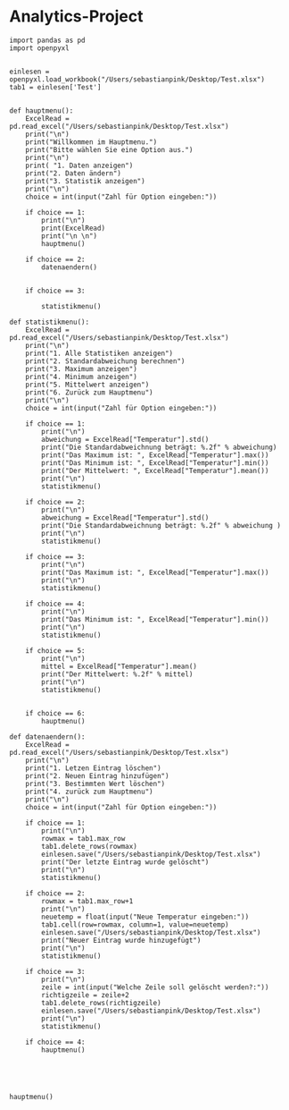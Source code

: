 # Analytics-Project
    import pandas as pd
    import openpyxl


    einlesen = openpyxl.load_workbook("/Users/sebastianpink/Desktop/Test.xlsx")
    tab1 = einlesen['Test']


    def hauptmenu():
        ExcelRead = pd.read_excel("/Users/sebastianpink/Desktop/Test.xlsx")
        print("\n")
        print("Willkommen im Hauptmenu.")
        print("Bitte wählen Sie eine Option aus.")
        print("\n")
        print( "1. Daten anzeigen")
        print("2. Daten ändern")
        print("3. Statistik anzeigen")
        print("\n")
        choice = int(input("Zahl für Option eingeben:"))

        if choice == 1:
            print("\n")
            print(ExcelRead)
            print("\n \n")
            hauptmenu()

        if choice == 2:
            datenaendern()


        if choice == 3:

            statistikmenu()

    def statistikmenu():
        ExcelRead = pd.read_excel("/Users/sebastianpink/Desktop/Test.xlsx")
        print("\n")
        print("1. Alle Statistiken anzeigen")
        print("2. Standardabweichung berechnen")
        print("3. Maximum anzeigen")
        print("4. Minimum anzeigen")
        print("5. Mittelwert anzeigen")
        print("6. Zurück zum Hauptmenu")
        print("\n")
        choice = int(input("Zahl für Option eingeben:"))

        if choice == 1:
            print("\n")
            abweichung = ExcelRead["Temperatur"].std()
            print("Die Standardabweichnung beträgt: %.2f" % abweichung)
            print("Das Maximum ist: ", ExcelRead["Temperatur"].max())
            print("Das Minimum ist: ", ExcelRead["Temperatur"].min())
            print("Der Mittelwert: ", ExcelRead["Temperatur"].mean())
            print("\n")
            statistikmenu()

        if choice == 2:
            print("\n")
            abweichung = ExcelRead["Temperatur"].std()
            print("Die Standardabweichnung beträgt: %.2f" % abweichung )
            print("\n")
            statistikmenu()

        if choice == 3:
            print("\n")
            print("Das Maximum ist: ", ExcelRead["Temperatur"].max())
            print("\n")
            statistikmenu()

        if choice == 4:
            print("\n")
            print("Das Minimum ist: ", ExcelRead["Temperatur"].min())
            print("\n")
            statistikmenu()

        if choice == 5:
            print("\n")
            mittel = ExcelRead["Temperatur"].mean()
            print("Der Mittelwert: %.2f" % mittel)
            print("\n")
            statistikmenu()


        if choice == 6:
            hauptmenu()

    def datenaendern():
        ExcelRead = pd.read_excel("/Users/sebastianpink/Desktop/Test.xlsx")
        print("\n")
        print("1. Letzen Eintrag löschen")
        print("2. Neuen Eintrag hinzufügen")
        print("3. Bestimmten Wert löschen")
        print("4. zurück zum Hauptmenu")
        print("\n")
        choice = int(input("Zahl für Option eingeben:"))

        if choice == 1:
            print("\n")
            rowmax = tab1.max_row
            tab1.delete_rows(rowmax)
            einlesen.save("/Users/sebastianpink/Desktop/Test.xlsx")
            print("Der letzte Eintrag wurde gelöscht")
            print("\n")
            statistikmenu()

        if choice == 2:
            rowmax = tab1.max_row+1
            print("\n")
            neuetemp = float(input("Neue Temperatur eingeben:"))
            tab1.cell(row=rowmax, column=1, value=neuetemp)
            einlesen.save("/Users/sebastianpink/Desktop/Test.xlsx")
            print("Neuer Eintrag wurde hinzugefügt")
            print("\n")
            statistikmenu()

        if choice == 3:
            print("\n")
            zeile = int(input("Welche Zeile soll gelöscht werden?:"))
            richtigzeile = zeile+2
            tab1.delete_rows(richtigzeile)
            einlesen.save("/Users/sebastianpink/Desktop/Test.xlsx")
            print("\n")
            statistikmenu()

        if choice == 4:
            hauptmenu()





    hauptmenu()
